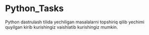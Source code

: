 # Python_Tasks

Python dastrulash tilida yechiligan masalalarni topshiriq qilib yechimi quyilgan kirib kurishingiz vaishlatib kurishingiz mumkin.

